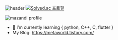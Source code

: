 
![header](https://capsule-render.vercel.app/api?type=transparent&text=Welcome_to_Jisu_github&animation=fadeIn&fontSize=40&animation=fadeIn&fontColor=F67280)
[![Solved.ac
프로필](http://mazassumnida.wtf/api/v2/generate_badge?boj=wltnjeon0119)](https://solved.ac/wltnjeon0119)

![mazandi profile](http://mazandi.herokuapp.com/api?handle=wltnjeon0119&theme=warm)



- 🌱 I’m currently learning { python, C++, C, flutter }
- My Blog: https://metaworld.tistory.com/
<!-- - 🤔 I’m looking for help with ...
- 💬 Ask me about ...
- 📫 How to reach me: ...
- 😄 Pronouns: ...
- ⚡ Fun fact: ...
-->
